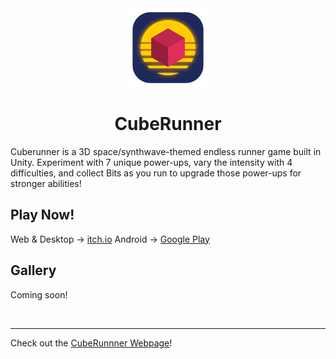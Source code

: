 <center>
<img src="https://github.com/PoorgrammerDev/CubeRunner/raw/media/rounded.png" width="25%" height="25%"></img>
<h1>CubeRunner</h1>
</center>

Cuberunner is a 3D space/synthwave-themed endless runner game built in Unity. Experiment with 7 unique power-ups, vary the intensity with 4 difficulties, and collect Bits as you run to upgrade those power-ups for stronger abilities!

## Play Now!
Web & Desktop → [itch.io](https://poorgrammer.itch.io/cuberunner)
Android → [Google Play](https://play.google.com/store/apps/details?id=me.Poorgrammer.CubeRunner)

## Gallery
Coming soon!

<br>
<hr>

Check out the [CubeRunnner Webpage](https://poorgrammerdev.github.io/cuberunner/index.html)!
